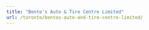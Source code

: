 ```yaml
---
title: "Bento's Auto & Tire Centre Limited"
url: /toronto/bentos-auto-and-tire-centre-limited/
---
```

